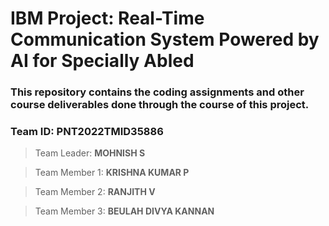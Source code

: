 # IBM Project: Real-Time Communication System Powered by AI for Specially Abled

### This repository contains the coding assignments and other course deliverables done through the course of this project.
### Team ID: PNT2022TMID35886

> Team Leader: **MOHNISH S**

> Team Member 1: **KRISHNA KUMAR P**

> Team Member 2: **RANJITH V**

> Team Member 3: **BEULAH DIVYA KANNAN**
